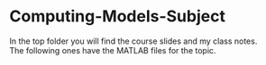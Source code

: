 # Computing-Models-Subject
In the top folder you will find the course slides and my class notes.   
The following ones have the MATLAB files for the topic.
